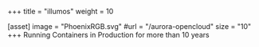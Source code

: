 +++
title = "illumos"
weight = 10

[asset]
    image = "PhoenixRGB.svg"
    #url = "/aurora-opencloud"
    size = "10"
+++
Running Containers in Production for more than 10 years